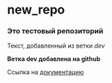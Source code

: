 # new_repo
### Это тестовый репозиторий
Текст, добавленный из ветки *dev*

**Ветка dev добавлена на github**

Ссылка на [документацию](https://guides.github.com/features/mastering-markdown/)
